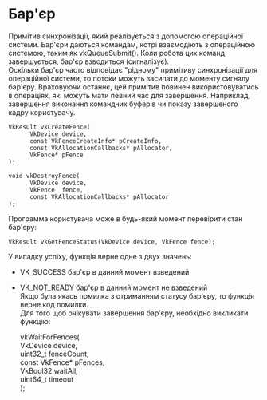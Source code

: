 # Бар'єр
Примітив синхронізації, який реалізується з допомогою операційної системи. Бар'єри даються командам, котрі взаємодіють з операційною системою, таким як vkQueueSubmit(). Коли робота цих команд завершується, бар'єр взводиться (сигналізує).  
Оскільки бар'єр часто відповідає "рідному" примітиву синхронізації для операційної системи, то потоки можуть засипати до моменту сигналу бар'єру. Враховуючи останнє, цей примітив повинен використовуватись в операціях, які можуть мати певний час для завершення. Наприклад, завершення виконання командних буферів чи показу завершеного кадру користувачу.

    VkResult vkCreateFence(
	      VkDevice device,  
		  const VkFenceCreateInfo* pCreateInfo, 
		  const VkAllocationCallbacks* pAllocator, 
		  VkFence* pFence
	); 
	
    void vkDestroyFence(
	      VkDevice device,
		  VkFence  fence,
		  const VkAllocationCallbacks* pAllocator
	);  

Программа користувача може в будь-який момент перевірити стан бар'єру:  

    VkResult vkGetFenceStatus(VkDevice device, VkFence fence);  

У випадку успіху, функція верне одне з двух значень:  
- VK_SUCCESS бар'єр в данний момент взведений  
- VK_NOT_READY бар'єр в данний момент не взведений  
Якщо була якась помилка з отриманням статусу бар'єру, то функція верне код помилки.  
Для того щоб очікувати завершення бар'єру, необхідно викликати функцію:   

    vkWaitForFences(  
	    VkDevice device,  
		uint32_t fenceCount,  
		const VkFence* pFences,  
		VkBool32 waitAll,  
		uint64_t timeout  
	);      















